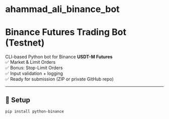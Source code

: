 # ahammad_ali_binance_bot

# Binance Futures Trading Bot (Testnet)

CLI-based Python bot for Binance **USDT-M Futures**  
✅ Market & Limit Orders  
✅ Bonus: Stop-Limit Orders  
✅ Input validation + logging  
✅ Ready for submission (ZIP or private GitHub repo)

---

## 🔧 Setup

```bash
pip install python-binance
